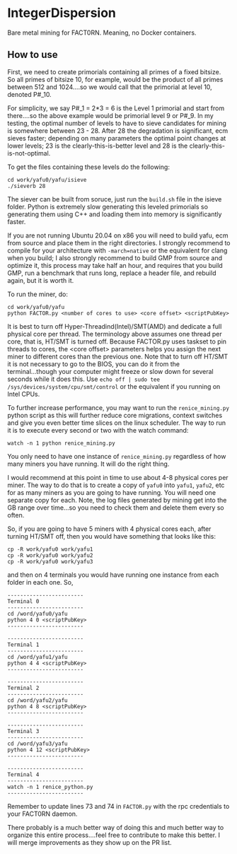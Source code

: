 # IntegerDispersion
Bare metal mining for FACT0RN. Meaning, no Docker containers.

## How to use

First, we need to create primorials containing all primes of a fixed bitsize. So all primes of bitsize 10, for example, would be the product of all primes between 512 and 1024....so we would call that the primorial at level 10, denoted P#_10. 

For simplicity, we say P#_1 = 2*3 = 6  is the Level 1 primorial and start from there....so the above example would be primorial level 9 or P#_9. In my testing, the optimal number of levels to have to sieve candidates for mining is somewhere between 23 - 28. After 28 the degradation is significant, ecm sieves faster; depending on many parameters the optimal point changes at lower levels; 23 is the clearly-this-is-better level and 28 is the clearly-this-is-not-optimal.

To get the files containing these levels do the following:


```
cd work/yafu0/yafu/isieve
./sieverb 28
```

The siever can be built from soruce, just run the ``build.sh`` file in the isieve folder. Python is extremely slow generating this leveled primorials so generating them using C++ and loading them into memory is significantly faster.

If you are not running Ubuntu 20.04 on x86 you will need to build yafu, ecm from source and place them in the right directories. I strongly recommend to compile for your architecture with ``-march=native`` or the equivalent for clang when you build; I also strongly recommend to build GMP from source and optimize it, this process may take half an hour, and requires that you build GMP, run a benchmark that runs long, replace a header file, and rebuild again, but it is worth it.

To run the miner, do:

```
cd work/yafu0/yafu
python FACTOR.py <number of cores to use> <core offset> <scriptPubKey>
```

It is best to turn off Hyper-Threadind(Intel)/SMT(AMD) and dedicate a full physical core per thread. The terminology above assumes one thread per core, that is, HT/SMT is turned off. Because FACTOR.py uses taskset to pin threads to cores, the \<core offset\> parameters helps you assign the next miner to  different cores than the previous one. Note that to turn off HT/SMT it is not necessary to go to the BIOS, you can do it from the terminal...though your computer might freeze or slow down for several seconds while it does this. Use ``echo off | sudo tee /sys/devices/system/cpu/smt/control`` or the equivalent if you running on Intel CPUs.



To further increase performance, you may want to run the ``renice_mining.py`` python script as this will further reduce core migrations, context switches and give you even better time slices on the linux scheduler. The way to run it is to execute every second or two with the watch command:

```
watch -n 1 python renice_mining.py
```

You only need to have one instance of ``renice_mining.py`` regardless of how many miners you have running. It will do the right thing.

I would recommend at this point in time to use about 4-8 physical cores per miner. The way to do that is to create a copy of ``yafu0`` into ``yafu1``, ``yafu2``, etc for as many miners as you are going to have running. You will need one separate copy for each. Note, the log files generated by mining get into the GB range over time...so you need to check them and delete them every so often.

So, if you are going to have 5 miners with 4 physical cores each, after turning HT/SMT off, then you would have something that looks like this:

```
cp -R work/yafu0 work/yafu1
cp -R work/yafu0 work/yafu2
cp -R work/yafu0 work/yafu3
```

and then on 4 terminals you would have running one instance from each folder in each one. So,

```
------------------------
Terminal 0
------------------------
cd /word/yafu0/yafu
python 4 0 <scriptPubKey>
------------------------

------------------------
Terminal 1
------------------------
cd /word/yafu1/yafu
python 4 4 <scriptPubKey>
------------------------

------------------------
Terminal 2
------------------------
cd /word/yafu2/yafu
python 4 8 <scriptPubKey>
------------------------

------------------------
Terminal 3
------------------------
cd /word/yafu3/yafu
python 4 12 <scriptPubKey>
------------------------

------------------------
Terminal 4
------------------------
watch -n 1 renice_python.py
------------------------

```

Remember to update lines 73 and 74 in ``FACTOR.py`` with the rpc credentials to your FACT0RN daemon.

There probably is a much better way of doing this and much better way to organize this entire process....feel free to contribute to make this better. I will merge improvements as they show up on the PR list.





